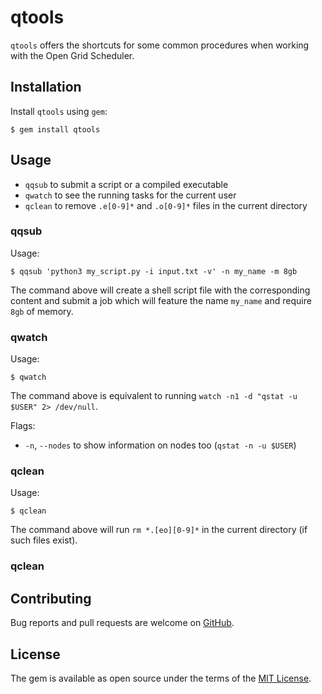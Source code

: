 # qtools

`qtools` offers the shortcuts for some common procedures when working with the Open Grid Scheduler.


## Installation

Install `qtools` using `gem`:

    $ gem install qtools

## Usage

- `qqsub`  to submit a script or a compiled executable
- `qwatch` to see the running tasks for the current user
- `qclean` to remove `.e[0-9]*` and `.o[0-9]*` files in the current directory

### qqsub

Usage:

    $ qqsub 'python3 my_script.py -i input.txt -v' -n my_name -m 8gb

The command above will create a shell script file with the corresponding content and submit a job which will feature the name `my_name` and require `8gb` of memory.

### qwatch

Usage:

    $ qwatch

The command above is equivalent to running `watch -n1 -d "qstat -u $USER" 2> /dev/null`.

Flags:

  - `-n`, `--nodes` to show information on nodes too (`qstat -n -u $USER`)

### qclean

Usage:

    $ qclean

The command above will run `rm *.[eo][0-9]*` in the current directory (if such files exist).

### qclean

## Contributing

Bug reports and pull requests are welcome on [GitHub](https://github.com/kerkomen/qtools).

## License

The gem is available as open source under the terms of the [MIT License](http://opensource.org/licenses/MIT).

